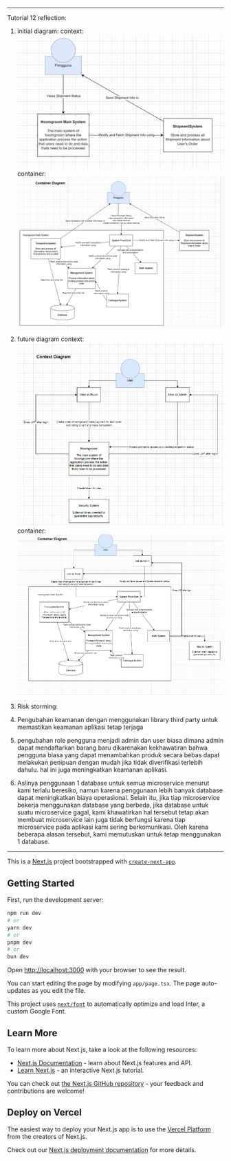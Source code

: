 ----------------------------------------------------------------------------------------------------------
Tutorial 12 reflection:
1. initial diagram:
context:
![first-context-diagram](diagram/r1.jpg)
container:
![first-container-diagram](diagram/r2.png)

2. future diagram
context:
![future-context-diagram](diagram/r3.png)
container:
![future-context-diagram](diagram/r4.png)

3. Risk storming:

1. Pengubahan keamanan dengan menggunakan library third party untuk memastikan keamanan aplikasi tetap terjaga
2. pengubahan role pengguna menjadi admin dan user biasa dimana admin dapat mendaftarkan barang baru dikarenakan kekhawatiran bahwa pengguna biasa yang dapat menambahkan produk secara bebas dapat melakukan penipuan dengan mudah jika tidak diverifikasi terlebih dahulu. hal ini juga meningkatkan keamanan aplikasi.
3. Aslinya penggunaan 1 database untuk semua microservice menurut kami terlalu beresiko, namun karena penggunaan lebih banyak database dapat meningkatkan biaya operasional. Selain itu, jika tiap microservice bekerja menggunakan database yang berbeda, jika database untuk suatu microservice gagal, kami khawatirkan hal tersebut tetap akan membuat microservice lain juga tidak berfungsi karena tiap microservice pada aplikasi kami sering berkomunikasi. Oleh karena beberapa alasan tersebut, kami memutuskan untuk tetap menggunakan 1 database.

----------------------------------------------------------------------------------------------------------
This is a [Next.js](https://nextjs.org/) project bootstrapped with [`create-next-app`](https://github.com/vercel/next.js/tree/canary/packages/create-next-app).

## Getting Started

First, run the development server:

```bash
npm run dev
# or
yarn dev
# or
pnpm dev
# or
bun dev
```

Open [http://localhost:3000](http://localhost:3000) with your browser to see the result.

You can start editing the page by modifying `app/page.tsx`. The page auto-updates as you edit the file.

This project uses [`next/font`](https://nextjs.org/docs/basic-features/font-optimization) to automatically optimize and load Inter, a custom Google Font.

## Learn More

To learn more about Next.js, take a look at the following resources:

- [Next.js Documentation](https://nextjs.org/docs) - learn about Next.js features and API.
- [Learn Next.js](https://nextjs.org/learn) - an interactive Next.js tutorial.

You can check out [the Next.js GitHub repository](https://github.com/vercel/next.js/) - your feedback and contributions are welcome!

## Deploy on Vercel

The easiest way to deploy your Next.js app is to use the [Vercel Platform](https://vercel.com/new?utm_medium=default-template&filter=next.js&utm_source=create-next-app&utm_campaign=create-next-app-readme) from the creators of Next.js.

Check out our [Next.js deployment documentation](https://nextjs.org/docs/deployment) for more details.
